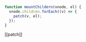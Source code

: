 ```ts
function mountChildern(vnode, el) {
  vnode.children.forEach((v) => {
    patch(v, el);
  });
}
```
[[patch]]